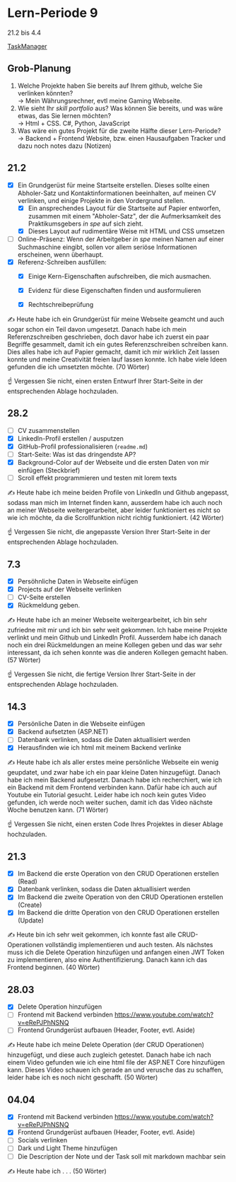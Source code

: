 # Lern-Periode 9

21.2 bis 4.4


[TaskManager]((https://github.com/mikaolmes/Task-Manager))


## Grob-Planung

1. Welche Projekte haben Sie bereits auf Ihrem github, welche Sie verlinken könnten? <br>
   -> Mein Währungsrechner, evtl meine Gaming Webseite.
2. Wie sieht Ihr *skill portfolio* aus? Was können Sie bereits, und was wäre etwas, das Sie lernen möchten? <br>
   -> Html + CSS. C#, Python, JavaScript
3. Was wäre ein gutes Projekt für die zweite Hälfte dieser Lern-Periode? <br>
   -> Backend + Frontend Website, bzw. einen Hausaufgaben Tracker und dazu noch notes dazu (Notizen)

## 21.2

- [X] Ein Grundgerüst für meine Startseite erstellen. Dieses sollte einen Abholer-Satz und Kontaktinformationen beeinhalten, auf meinen CV verlinken, und einige Projekte in den Vordergrund stellen.
  - [X] Ein ansprechendes Layout für die Startseite auf Papier entworfen, zusammen mit einem "Abholer-Satz", der die Aufmerksamkeit des Praktikumsgebers *in spe* auf sich zieht.
  - [X] Dieses Layout auf rudimentäre Weise mit HTML und CSS umsetzen

- [ ] Online-Präsenz: Wenn der Arbeitgeber *in spe* meinen Namen auf einer Suchmaschine eingibt, sollen vor allem seriöse Informationen erscheinen, wenn überhaupt. 
- [X] Referenz-Schreiben ausfüllen:
  - [X] Einige Kern-Eigenschaften aufschreiben, die mich ausmachen.
  - [X] Evidenz für diese Eigenschaften finden und ausformulieren
  - [X] Rechtschreibeprüfung


✍️ Heute habe ich ein Grundgerüst für meine Webseite geamcht und auch sogar schon ein Teil davon umgesetzt. Danach habe ich mein Referenzschreiben geschrieben, doch davor habe ich zuerst ein paar Begriffe gesammelt, damit ich ein gutes Referenzschreiben schreiben kann. Dies alles habe ich auf Papier gemacht, damit ich mir wirklich Zeit lassen konnte und meine Creativität freien lauf lassen konnte. Ich habe viele Ideen gefunden die ich umsetzten möchte. (70 Wörter)

☝️ Vergessen Sie nicht, einen ersten Entwurf Ihrer Start-Seite in der entsprechenden Ablage hochzuladen.

## 28.2

- [ ] CV zusammenstellen
- [X] LinkedIn-Profil erstellen / ausputzen
- [X] GitHub-Profil professionalisieren (`readme.md`)
- [ ] Start-Seite: Was ist das dringendste AP?
- [X] Background-Color auf der Webseite und die ersten Daten von mir einfügen (Steckbrief)
- [ ] Scroll effekt programmieren und testen mit lorem texts

✍️ Heute habe ich meine beiden Profile von LinkedIn und Github angepasst, sodass man mich im Internet finden kann, ausserdem habe ich auch noch an meiner Webseite weitergerarbeitet, aber leider funktioniert es nicht so wie ich möchte, da die Scrollfunktion nicht richtig funktioniert. (42 Wörter)

☝️ Vergessen Sie nicht, die angepasste Version Ihrer Start-Seite in der entsprechenden Ablage hochzuladen.

## 7.3

- [X] Persöhnliche Daten in Webseite einfügen
- [X] Projects auf der Webseite verlinken
- [ ] CV-Seite erstellen
- [X] Rückmeldung geben.

✍️ Heute habe ich an meiner Webseite weitergearbeitet, ich bin sehr zufriedne mit mir und ich bin sehr weit gekommen. Ich habe meine Projekte verlinkt und mein Github und LinkedIn Profil. Ausserdem habe ich danach noch ein drei Rückmeldungen an meine Kollegen geben und das war sehr interessant, da ich sehen konnte was die anderen Kollegen gemacht haben. (57 Wörter)

☝️ Vergessen Sie nicht, die fertige Version Ihrer Start-Seite in der entsprechenden Ablage hochzuladen.

## 14.3

- [X] Persönliche Daten in die Webseite einfügen
- [X] Backend aufsetzten (ASP.NET)
- [ ] Datenbank verlinken, sodass die Daten aktuallisiert werden
- [X] Herausfinden wie ich html mit meinem Backend verlinke

✍️ Heute habe ich als aller erstes meine persönliche Webseite ein wenig geupdatet, und zwar habe ich ein paar kleine Daten hinzugefügt. Danach habe ich mein Backend aufgesetzt. Danach habe ich recherchiert, wie ich ein Backend mit dem Frontend verbinden kann. Dafür habe ich auch auf Youtube ein Tutorial gesucht. Leider habe ich noch kein gutes Video gefunden, ich werde noch weiter suchen, damit ich das Video nächste Woche  benutzen kann. (71 Wörter)

☝️ Vergessen Sie nicht, einen ersten Code Ihres Projektes in dieser Ablage hochzuladen.


## 21.3

- [X] Im Backend die erste Operation von den CRUD Operationen erstellen (Read)
- [X] Datenbank verlinken, sodass die Daten aktuallisiert werden
- [X] Im Backend die zweite Operation von den CRUD Operationen erstellen (Create)
- [X] Im Backend die dritte Operation von den CRUD Operationen erstellen (Update)

✍️ Heute bin ich sehr weit gekommen, ich konnte fast alle CRUD-Operationen vollständig implementieren und auch testen. Als nächstes muss ich die Delete Operation hinzufügen und anfangen einen JWT Token zu implementieren, also eine Authentifizierung. Danach kann ich das Frontend beginnen. (40 Wörter)

## 28.03

- [X] Delete Operation hinzufügen
- [ ] Frontend mit Backend verbinden https://www.youtube.com/watch?v=eRePJPhNSNQ
- [ ] Frontend Grundgerüst aufbauen (Header, Footer, evtl. Aside)
 
✍️ Heute habe ich meine Delete Operation (der CRUD Operationen) hinzugefügt, und diese auch zugleich getestet. Danach habe ich nach einem Video gefunden wie ich eine html file der ASP.NET Core hinzufügen kann. Dieses Video schauen ich gerade an und verusche das zu schaffen, leider habe ich es noch nicht geschafft. (50 Wörter)

## 04.04

- [X] Frontend mit Backend verbinden https://www.youtube.com/watch?v=eRePJPhNSNQ
- [X] Frontend Grundgerüst aufbauen (Header, Footer, evtl. Aside)
- [ ] Socials verlinken
- [ ] Dark und Light Theme hinzufügen
- [ ] Die Description der Note und der Task soll mit markdown machbar sein
 
✍️ Heute habe ich . . . (50 Wörter)
